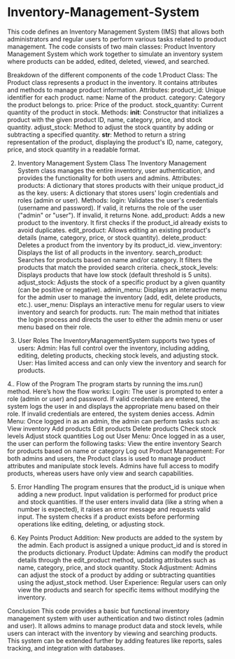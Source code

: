 # Inventory-Management-System
This code defines an Inventory Management System (IMS) that allows both administrators and regular users to perform various tasks related to product management. 
The code consists of two main classes:
Product 
Inventory Management System
which work together to simulate an inventory system where products can be added, edited, deleted, viewed, and searched.

Breakdown of the different components of the code
1.Product Class:
          The Product class represents a product in the inventory. It contains attributes and methods to manage product information.
Attributes:
          product_id: Unique identifier for each product.
          name: Name of the product.
          category: Category the product belongs to.
          price: Price of the product.
          stock_quantity: Current quantity of the product in stock.
Methods:
         __init__:    Constructor that initializes a product with the given product ID, name, category, price, and stock quantity.
        adjust_stock: Method to adjust the stock quantity by adding or subtracting a specified quantity.
        __str__:      Method to return a string representation of the product, displaying the product's ID, name, category, price, and stock quantity in a readable format.
        
2. Inventory Management System Class
       The Inventory Management System class manages the entire inventory, user authentication, and provides the functionality for both users and admins.
Attributes:
        products: A dictionary that stores products with their unique product_id as the key.
        users: A dictionary that stores users' login credentials and roles (admin or user).
Methods:
        login: Validates the user's credentials (username and password). If valid, it returns the role of the user ("admin" or "user"). If invalid, it returns None.
        add_product: Adds a new product to the inventory. It first checks if the product_id already exists to avoid duplicates.
        edit_product: Allows editing an existing product's details (name, category, price, or stock quantity).
        delete_product: Deletes a product from the inventory by its product_id.
        view_inventory: Displays the list of all products in the inventory.
        search_product: Searches for products based on name and/or category. It filters the products that match the provided search criteria.
       check_stock_levels: Displays products that have low stock (default threshold is 5 units).
       adjust_stock: Adjusts the stock of a specific product by a given quantity (can be positive or negative).
       admin_menu: Displays an interactive menu for the admin user to manage the inventory (add, edit, delete products, etc.).
       user_menu: Displays an interactive menu for regular users to view inventory and search for products.
       run: The main method that initiates the login process and directs the user to either the admin menu or user menu based on their role.
   
3. User Roles
       The InventoryManagementSystem supports two types of users:
    Admin:
        Has full control over the inventory, including adding, editing, deleting products, checking stock levels, and adjusting stock.
    User:
       Has limited access and can only view the inventory and search for products.
   
4.. Flow of the Program
        The program starts by running the ims.run() method. Here’s how the flow works:
        Login: The user is prompted to enter a role (admin or user) and password.
        If valid credentials are entered, the system logs the user in and displays the appropriate menu based on their role.
        If invalid credentials are entered, the system denies access.
   Admin Menu:
               Once logged in as an admin, the admin can perform tasks such as:
        View inventory
        Add products
        Edit products
        Delete products
        Check stock levels
        Adjust stock quantities
        Log out
   User Menu:
                Once logged in as a user, the user can perform the following tasks:
        View the entire inventory
        Search for products based on name or category
        Log out
  Product Management:
       For both admins and users, the Product class is used to manage product attributes and manipulate stock levels. Admins have full access to modify products, whereas users have only view and search capabilities.

5. Error Handling
The program ensures that the product_id is unique when adding a new product.
Input validation is performed for product price and stock quantities. If the user enters invalid data (like a string when a number is expected), it raises an error message and requests valid input.
The system checks if a product exists before performing operations like editing, deleting, or adjusting stock.

6. Key Points
Product Addition:
              New products are added to the system by the admin. Each product is assigned a unique product_id and is stored in the products dictionary.
 Product Update:
              Admins can modify the product details through the edit_product method, updating attributes such as name, category, price, and stock quantity.
Stock Adjustment:
             Admins can adjust the stock of a product by adding or subtracting quantities using the adjust_stock method.
User Experience:
            Regular users can only view the products and search for specific items without modifying the inventory.


Conclusion
This code provides a basic but functional inventory management system with user authentication and two distinct roles (admin and user). It allows admins to manage product data and stock levels, while users can interact with the inventory by viewing and searching products. This system can be extended further by adding features like reports, sales tracking, and integration with databases.
